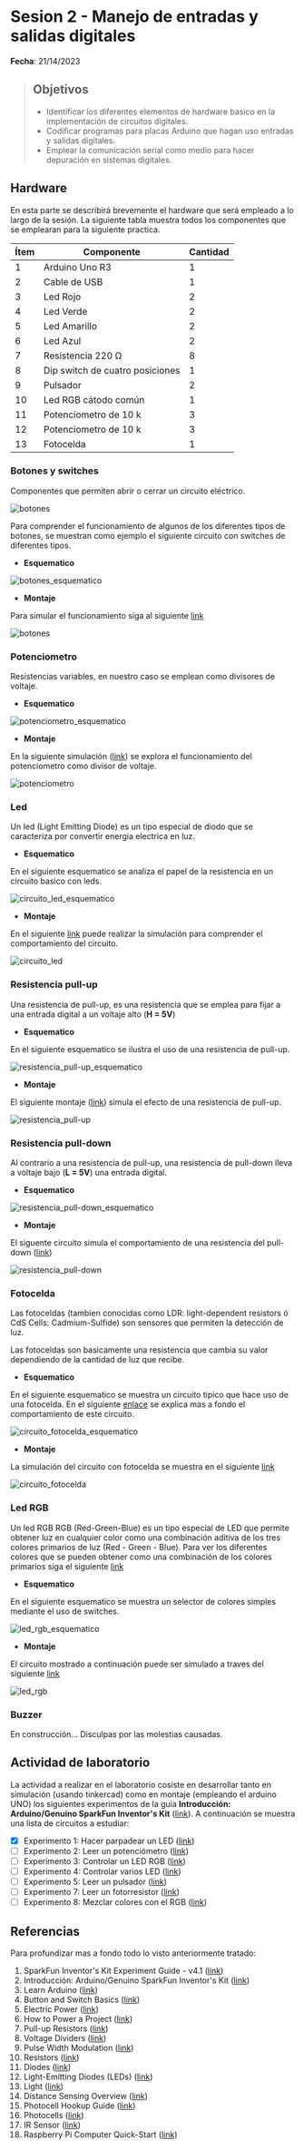 # Sesion 2 - Manejo de entradas y salidas digitales

**Fecha**: 21/14/2023

> ## Objetivos
> * Identificar los diferentes elementos de hardware basico en la implementación de circuitos digitales.
> * Codificar programas para placas Arduino que hagan uso entradas y salidas digitales.
> * Emplear la comunicación serial como medio para hacer depuración en sistemas digitales.
>

## Hardware

En esta parte se describirá brevemente el hardware que será empleado a lo largo de la sesión. La siguiente tabla muestra todos los componentes que se emplearan para la siguiente practica.


|Ítem	|Componente	|Cantidad|
|---|---|---|
|1	|Arduino Uno R3|	1|
|2	|Cable de USB	|1|
|3	|Led Rojo	|2|
|4	|Led Verde	|2|
|5	|Led Amarillo|	2|
|6	|Led Azul	|2|
|7	|Resistencia 220 Ω| 	8|
|8	|Dip switch de cuatro posiciones|	1|
|9	|Pulsador	|2|
|10	|Led RGB cátodo común |	1|
|11	|Potenciometro de 10 k | 3|
|12	|Potenciometro de 10 k | 3|
|13	|Fotocelda | 1|

### Botones y switches

Componentes que permiten abrir o cerrar un circuito eléctrico.

![botones](botones.png)

Para comprender el funcionamiento de algunos de los diferentes tipos de botones, se muestran como ejemplo el siguiente circuito con switches de diferentes tipos.

* **Esquematico**

![botones_esquematico](botones_esquematico.png)

* **Montaje**

Para simular el funcionamiento siga al siguiente [link](https://www.tinkercad.com/things/lorSoGYHmFc)

![botones](buttons.png)

### Potenciometro

Resistencias variables, en nuestro caso se emplean como divisores de voltaje.

* **Esquematico**

![potenciometro_esquematico](potenciometro_esquematico.png)

* **Montaje**

En la siguiente simulación ([link](https://www.tinkercad.com/things/ev7hGhFudkB)) se explora el funcionamiento del potenciometro como divisor de voltaje. 

![potenciometro](potenciometro.png)

### Led

Un led (Light Emitting Diode) es un tipo especial de diodo que se caracteriza por convertir energia electrica en luz.

* **Esquematico**

En el siguiente esquematico se analiza el papel de la resistencia en un circuito basico con leds. 

![circuito_led_esquematico](circuito_led_esquematico.png)

* **Montaje**

En el siguiente [link](https://www.tinkercad.com/things/2QE5sEyFMQ3) puede realizar la simulación para comprender el comportamiento del circuito.

![circuito_led](circuito_led.png)

### Resistencia pull-up

Una resistencia de pull-up, es una resistencia que se emplea para fijar a una entrada digital a un voltaje alto (**H = 5V**)

* **Esquematico**

En el siguiente esquematico se ilustra el uso de una resistencia de pull-up.

![resistencia_pull-up_esquematico](resistencia_pull-up_esquematico.png)

* **Montaje**

El siguiente montaje ([link](https://www.tinkercad.com/things/lXJNueOQMik)) simula el efecto de una resistencia de pull-up.

![resistencia_pull-up](resistencia_pull-up.png)

### Resistencia pull-down

Al contrario a una resistencia de pull-up, una resistencia de pull-down lleva a voltaje bajo (**L = 5V**) una entrada digital.

* **Esquematico**

![resistencia_pull-down_esquematico](resistencia_pull-down_esquematico.png)

* **Montaje**

El siguente circuito simula el comportamiento de una resistencia del pull-down ([link](https://www.tinkercad.com/things/2DSoCphlLgf))

![resistencia_pull-down](resistencia_pull-down.png)

### Fotocelda

Las fotoceldas (tambien conocidas como LDR: light-dependent resistors ó CdS Cells: Cadmium-Sulfide) son sensores que permiten la detección de luz. 

Las fotoceldas son basicamente una resistencia que cambia su valor dependiendo de la cantidad de luz que recibe.

* **Esquematico**

En el siguiente esquematico se muestra un circuito tipico que hace uso de una fotocelda. En el siguiente [enlace](https://learn.adafruit.com/photocells/using-a-photocell) se explica mas a fondo el comportamiento de este circuito. 

![circuito_fotocelda_esquematico](fotocelda_esquematico.png)

* **Montaje**

La simulación del circuito con fotocelda se muestra en el siguiente [link](https://www.tinkercad.com/things/5YY6M8EsIZt)

![circuito_fotocelda](circuito_fotocelda.png)

### Led RGB

Un led RGB RGB (Red-Green-Blue) es un tipo especial de LED que permite obtener luz en cualquier color como una combinación aditiva de los tres colores primarios de luz (Red - Green - Blue). Para ver los diferentes colores que se pueden obtener como una combinación de los colores primarios siga el siguiente [link](
https://www.rapidtables.com/web/color/RGB_Color.html)

* **Esquematico**

En el siguiente esquematico se muestra un selector de colores simples mediante el uso de switches.

![led_rgb_esquematico](led_rgb_esquematico.png)

* **Montaje**

El circuito mostrado a continuación puede ser simulado a traves del siguiente [link](https://www.tinkercad.com/things/gSkzpr6DHcD)

![led_rgb](led_rgb.png)

### Buzzer

En construcción... Disculpas por las molestias causadas.

## Actividad de laboratorio

La actividad a realizar en el laboratorio cosiste en desarrollar tanto en simulación (usando tinkercad) como en montaje (empleando el arduino UNO) los siguientes experimentos de la guia **Introducción: Arduino/Genuino SparkFun Inventor's Kit** ([link](https://learn.sparkfun.com/tutorials/sik-experiment-guide-for-the-arduino-101genuino-101-board-spanish)). A continuación se muestra una lista de circuitos a estudiar:
- [x] Experimento 1: Hacer parpadear un LED ([link](https://learn.sparkfun.com/tutorials/sik-experiment-guide-for-the-arduino-101genuino-101-board-spanish/experimento-1-hacer-parpadear-un-led))
- [ ] Experimento 2: Leer un potenciómetro ([link](https://learn.sparkfun.com/tutorials/sik-experiment-guide-for-the-arduino-101genuino-101-board-spanish/experimento-2-leer-un-potencimetro))
- [ ] Experimento 3: Controlar un LED RGB ([link](https://learn.sparkfun.com/tutorials/sik-experiment-guide-for-the-arduino-101genuino-101-board-spanish/experimento-3-controlar-un-led-rgb))
- [ ] Experimento 4: Controlar varios LED ([link](https://learn.sparkfun.com/tutorials/sik-experiment-guide-for-the-arduino-101genuino-101-board-spanish/experimento-4-controlar-varios-led))
- [ ] Experimento 5: Leer un pulsador ([link](https://learn.sparkfun.com/tutorials/sik-experiment-guide-for-the-arduino-101genuino-101-board-spanish/experimento-5-leer-un-pulsador))
- [ ] Experimento 7: Leer un fotorresistor ([link](https://learn.sparkfun.com/tutorials/sik-experiment-guide-for-the-arduino-101genuino-101-board-spanish/experimento-7-leer-un-fotorresistor))
- [ ] Experimento 8: Mezclar colores con el RGB ([link](https://learn.sparkfun.com/tutorials/sik-experiment-guide-for-the-arduino-101genuino-101-board-spanish/experimento-8-mezclar-colores-con-el-rgb))

## Referencias

Para profundizar mas a fondo todo lo visto anteriormente tratado:
1. SparkFun Inventor's Kit Experiment Guide - v4.1 ([link](https://learn.sparkfun.com/tutorials/sparkfun-inventors-kit-experiment-guide---v41/introduction))
2. Introducción: Arduino/Genuino SparkFun Inventor's Kit ([link](https://learn.sparkfun.com/tutorials/sik-experiment-guide-for-the-arduino-101genuino-101-board-spanish))
3. Learn Arduino ([link](https://learn.adafruit.com/groups/learn-arduino))
4. Button and Switch Basics ([link](https://learn.sparkfun.com/tutorials/button-and-switch-basics/all))
5. Electric Power ([link](https://learn.sparkfun.com/tutorials/electric-power))
6. How to Power a Project ([link](https://learn.sparkfun.com/tutorials/how-to-power-a-project))
7. Pull-up Resistors ([link](https://learn.sparkfun.com/tutorials/pull-up-resistors))
8. Voltage Dividers ([link](https://learn.sparkfun.com/tutorials/voltage-dividers))
9. Pulse Width Modulation ([link](https://learn.sparkfun.com/tutorials/pulse-width-modulation))
10. Resistors ([link](https://learn.sparkfun.com/tutorials/resistors))
11. Diodes ([link](https://learn.sparkfun.com/tutorials/diodes))
12. Light-Emitting Diodes (LEDs) ([link](https://learn.sparkfun.com/tutorials/light-emitting-diodes-leds))
13. Light ([link](https://learn.sparkfun.com/tutorials/light))
14. Distance Sensing Overview ([link](https://www.sparkfun.com/distance_sensing?_ga=2.97125471.1305858152.1676925544-2025443212.1674610637))
15. Photocell Hookup Guide ([link](https://learn.sparkfun.com/tutorials/photocell-hookup-guide?_ga=2.227174749.1305858152.1676925544-2025443212.1674610637))
16. Photocells ([link](https://learn.adafruit.com/photocells))
17. IR Sensor ([link](https://learn.adafruit.com/ir-sensor))
18. Raspberry Pi Computer Quick-Start ([link](https://learn.adafruit.com/raspberry-pi-computer-quick-start))